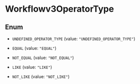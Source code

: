 

# Workflowv3OperatorType

## Enum


* `UNDEFINED_OPERATOR_TYPE` (value: `"UNDEFINED_OPERATOR_TYPE"`)

* `EQUAL` (value: `"EQUAL"`)

* `NOT_EQUAL` (value: `"NOT_EQUAL"`)

* `LIKE` (value: `"LIKE"`)

* `NOT_LIKE` (value: `"NOT_LIKE"`)



